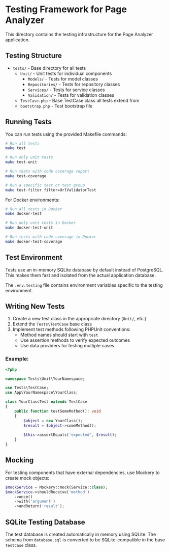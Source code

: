 # Testing Framework for Page Analyzer

This directory contains the testing infrastructure for the Page Analyzer application.

## Testing Structure

- `tests/` - Base directory for all tests
  - `Unit/` - Unit tests for individual components
    - `Models/` - Tests for model classes
    - `Repositories/` - Tests for repository classes
    - `Services/` - Tests for service classes
    - `Validation/` - Tests for validation classes
  - `TestCase.php` - Base TestCase class all tests extend from
  - `bootstrap.php` - Test bootstrap file

## Running Tests

You can run tests using the provided Makefile commands:

```bash
# Run all tests
make test

# Run only unit tests
make test-unit

# Run tests with code coverage report
make test-coverage

# Run a specific test or test group
make test-filter filter=UrlValidatorTest
```

For Docker environments:

```bash
# Run all tests in Docker
make docker-test

# Run only unit tests in Docker
make docker-test-unit

# Run tests with code coverage in Docker
make docker-test-coverage
```

## Test Environment

Tests use an in-memory SQLite database by default instead of PostgreSQL. This makes them fast and isolated from the actual application database.

The `.env.testing` file contains environment variables specific to the testing environment.

## Writing New Tests

1. Create a new test class in the appropriate directory (`Unit/`, etc.)
2. Extend the `Tests\TestCase` base class
3. Implement test methods following PHPUnit conventions:
   - Method names should start with `test`
   - Use assertion methods to verify expected outcomes
   - Use data providers for testing multiple cases

### Example:

```php
<?php

namespace Tests\Unit\YourNamespace;

use Tests\TestCase;
use App\YourNamespace\YourClass;

class YourClassTest extends TestCase
{
    public function testSomeMethod(): void
    {
        $object = new YourClass();
        $result = $object->someMethod();
        
        $this->assertEquals('expected', $result);
    }
}
```

## Mocking

For testing components that have external dependencies, use Mockery to create mock objects:

```php
$mockService = Mockery::mock(Service::class);
$mockService->shouldReceive('method')
    ->once()
    ->with('argument')
    ->andReturn('result');
```

## SQLite Testing Database

The test database is created automatically in memory using SQLite. The schema from `database.sql` is converted to be SQLite-compatible in the base `TestCase` class. 